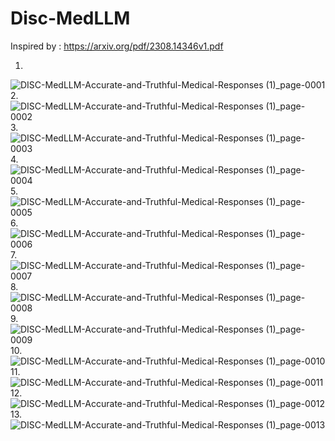 # Disc-MedLLM

Inspired by : https://arxiv.org/pdf/2308.14346v1.pdf

1.
![DISC-MedLLM-Accurate-and-Truthful-Medical-Responses (1)_page-0001](https://github.com/Rakib-data-scientist/Disc-MedLLM/assets/137823730/af6b69da-812c-4f7e-8c14-7d845da64889)
2.
![DISC-MedLLM-Accurate-and-Truthful-Medical-Responses (1)_page-0002](https://github.com/Rakib-data-scientist/Disc-MedLLM/assets/137823730/48819baa-98df-4183-96fa-fe954f83256b)
3.
![DISC-MedLLM-Accurate-and-Truthful-Medical-Responses (1)_page-0003](https://github.com/Rakib-data-scientist/Disc-MedLLM/assets/137823730/f2d79cec-206c-413b-91e2-aef50f6360bc)
4.
![DISC-MedLLM-Accurate-and-Truthful-Medical-Responses (1)_page-0004](https://github.com/Rakib-data-scientist/Disc-MedLLM/assets/137823730/9b80ea98-e710-48ae-b413-77149f1df02f)
5.
![DISC-MedLLM-Accurate-and-Truthful-Medical-Responses (1)_page-0005](https://github.com/Rakib-data-scientist/Disc-MedLLM/assets/137823730/8eed13cd-ba47-4513-9b84-508b9d1bc24c)
6.
![DISC-MedLLM-Accurate-and-Truthful-Medical-Responses (1)_page-0006](https://github.com/Rakib-data-scientist/Disc-MedLLM/assets/137823730/06156d48-3b55-4c51-909e-ef181ddfe876)
7.
![DISC-MedLLM-Accurate-and-Truthful-Medical-Responses (1)_page-0007](https://github.com/Rakib-data-scientist/Disc-MedLLM/assets/137823730/7ad39560-a90f-4ab4-8934-51c41ce177e3)
8.
![DISC-MedLLM-Accurate-and-Truthful-Medical-Responses (1)_page-0008](https://github.com/Rakib-data-scientist/Disc-MedLLM/assets/137823730/a7cfbfc9-3d10-4189-8c5d-c58d1e0a8cb6)
9.
![DISC-MedLLM-Accurate-and-Truthful-Medical-Responses (1)_page-0009](https://github.com/Rakib-data-scientist/Disc-MedLLM/assets/137823730/d1f55e33-60c5-43f3-97ce-f6c5fbef7fb1)
10.
![DISC-MedLLM-Accurate-and-Truthful-Medical-Responses (1)_page-0010](https://github.com/Rakib-data-scientist/Disc-MedLLM/assets/137823730/7d6d34e9-42b3-4269-9392-476fd53609af)
11.
![DISC-MedLLM-Accurate-and-Truthful-Medical-Responses (1)_page-0011](https://github.com/Rakib-data-scientist/Disc-MedLLM/assets/137823730/10575b25-3cec-4a78-8cfc-d86a1d49bd0a)
12.
![DISC-MedLLM-Accurate-and-Truthful-Medical-Responses (1)_page-0012](https://github.com/Rakib-data-scientist/Disc-MedLLM/assets/137823730/90599060-400c-48db-8f75-f83d1774754c)
13.
![DISC-MedLLM-Accurate-and-Truthful-Medical-Responses (1)_page-0013](https://github.com/Rakib-data-scientist/Disc-MedLLM/assets/137823730/3a8e8ab8-2c91-484d-bf9d-3d96640bca11)
